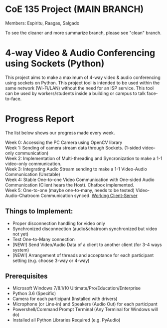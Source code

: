 # CoE 135 Project (MAIN BRANCH)
Members: Espiritu, Raagas, Salgado

To see the cleaner and more summarize branch, please see "clean" branch.

# 4-way Video & Audio Conferencing using Sockets (Python)
This project aims to make a maximum of 4-way video & audio conferencing using sockets on Python. This project tool is intended to be used within the same network (Wi-Fi/LAN) without the need for an ISP service. This tool can be used by workers/students inside a building or campus to talk face-to-face.

# Progress Report
The list below shows our progress made every week.

Week 0: Accessing the PC Camera using OpenCV library  
Week 1: Sending of camera stream data through Sockets. (1-sided video-only communication)  
Week 2: Implementation of Multi-threading and Syncronization to make a 1-1 video-only communication.  
Week 3: Integrating Audio Stream sending to make a 1-1 Video-Audio Communication (Unstable)  
Week 4: Stable One-to-one Video Communication with One-sided Audio Communication (Client hears the Host). Chatbox implemented.  
Week 5: One-to-one (maybe one-to-many, needs to be tested) Video-Audio-Chatroom Communication synced. [Working Client-Server](https://github.com/espiritukarl/CoE135Proj/tree/master/Week3)

## Things to Implement:  
- Proper disconnection handling for video only 
- Synchronized disconnection (audio&chatroom synchronized but video not yet)
- Test One-to-Many connection
- [NEW!] Send Video/Audio Data of a client to another client (for 3-4 ways system)
- [NEW!] Arrangement of threads and acceptance for each participant setting (e.g. choose 3-way or 4-way)

## Prerequisites
- Microsoft Windows 7/8.1/10 Ultimate/Pro/Education/Enterprise
- Python 3.6 (Specific)
- Camera for each participant (Installed with drivers)
- Microphone (or Line-in) and Speakers (Audio Out) for each participant
- Powershell/Command Prompt Terminal (Any Terminal for Windows will do)
- Installed all Python Libraries Required (e.g. PyAudio)

